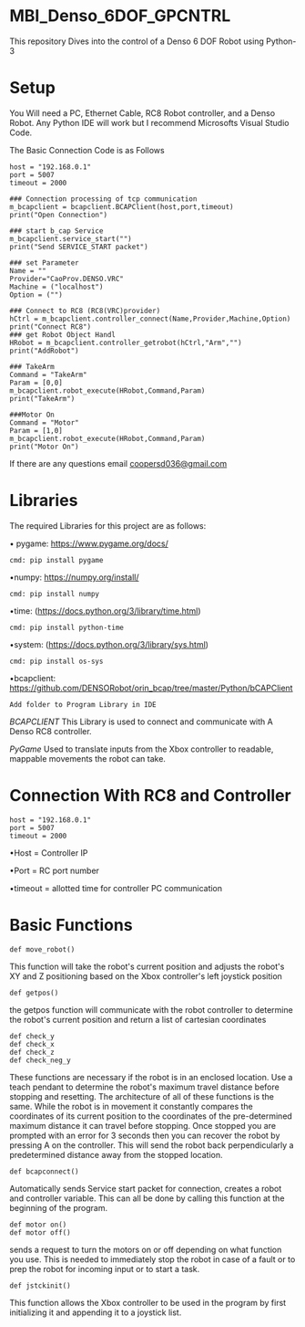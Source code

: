 # MBI_Denso_6DOF_GPCNTRL
This repository Dives into the control of a Denso 6 DOF Robot using Python-3

# Setup
You Will need a PC, Ethernet Cable, RC8 Robot controller, and a Denso Robot. Any Python IDE will work but I recommend
Microsofts Visual Studio Code.

The Basic Connection Code is as Follows

    host = "192.168.0.1"
    port = 5007
    timeout = 2000
    
    ### Connection processing of tcp communication
    m_bcapclient = bcapclient.BCAPClient(host,port,timeout)
    print("Open Connection")
    
    ### start b_cap Service
    m_bcapclient.service_start("")
    print("Send SERVICE_START packet")
    
    ### set Parameter
    Name = ""
    Provider="CaoProv.DENSO.VRC"
    Machine = ("localhost")
    Option = ("")
    
    ### Connect to RC8 (RC8(VRC)provider)
    hCtrl = m_bcapclient.controller_connect(Name,Provider,Machine,Option)
    print("Connect RC8")
    ### get Robot Object Handl
    HRobot = m_bcapclient.controller_getrobot(hCtrl,"Arm","")
    print("AddRobot")
    
    ### TakeArm
    Command = "TakeArm"
    Param = [0,0]
    m_bcapclient.robot_execute(HRobot,Command,Param)
    print("TakeArm")
    
    ###Motor On
    Command = "Motor"
    Param = [1,0]
    m_bcapclient.robot_execute(HRobot,Command,Param)
    print("Motor On")

If there are any questions email coopersd036@gmail.com

# Libraries

The required Libraries for this project are as follows:

• pygame: https://www.pygame.org/docs/
    
    cmd: pip install pygame
  
•numpy: https://numpy.org/install/
    
    cmd: pip install numpy

•time: (https://docs.python.org/3/library/time.html)
    
    cmd: pip install python-time

•system: (https://docs.python.org/3/library/sys.html)
    
    cmd: pip install os-sys

•bcapclient: https://github.com/DENSORobot/orin_bcap/tree/master/Python/bCAPClient
    
    Add folder to Program Library in IDE

*BCAPCLIENT*
This Library is used to connect and communicate with A Denso RC8 controller.

*PyGame* 
Used to translate inputs from the Xbox controller to readable, mappable movements the robot can take.

# Connection With RC8 and Controller
    host = "192.168.0.1"
    port = 5007
    timeout = 2000
•Host = Controller IP

•Port = RC port number

•timeout = allotted time for controller PC communication


# Basic Functions
        
    def move_robot()
This function will take the robot's current position and adjusts the robot's XY and Z positioning based on the Xbox controller's left joystick position

    def getpos()
the getpos function will communicate with the robot controller to determine the robot's current position and return a list of cartesian coordinates

    def check_y
    def check_x
    def check_z
    def check_neg_y
These functions are necessary if the robot is in an enclosed location. Use a teach pendant to determine the robot's maximum travel distance before stopping and resetting. The architecture of all of these functions is the same. While the robot is in movement it constantly compares the coordinates of its current position to the coordinates of the pre-determined maximum distance it can travel before stopping. Once stopped you are prompted with an error for 3 seconds then you can recover the robot by pressing A on the controller. This will send the robot back perpendicularly a predetermined distance away from the stopped location. 

    def bcapconnect()
Automatically sends Service start packet for connection, creates a robot and controller variable. This can all be done by calling this function at the beginning of the program. 

    def motor on()
    def motor off()
sends a request to turn the motors on or off depending on what function you use. This is needed to immediately stop the robot in case of a fault or to prep the robot for incoming input or to start a task. 

    def jstckinit()
This function allows the Xbox controller to be used in the program by first initializing it and appending it to a joystick list.











